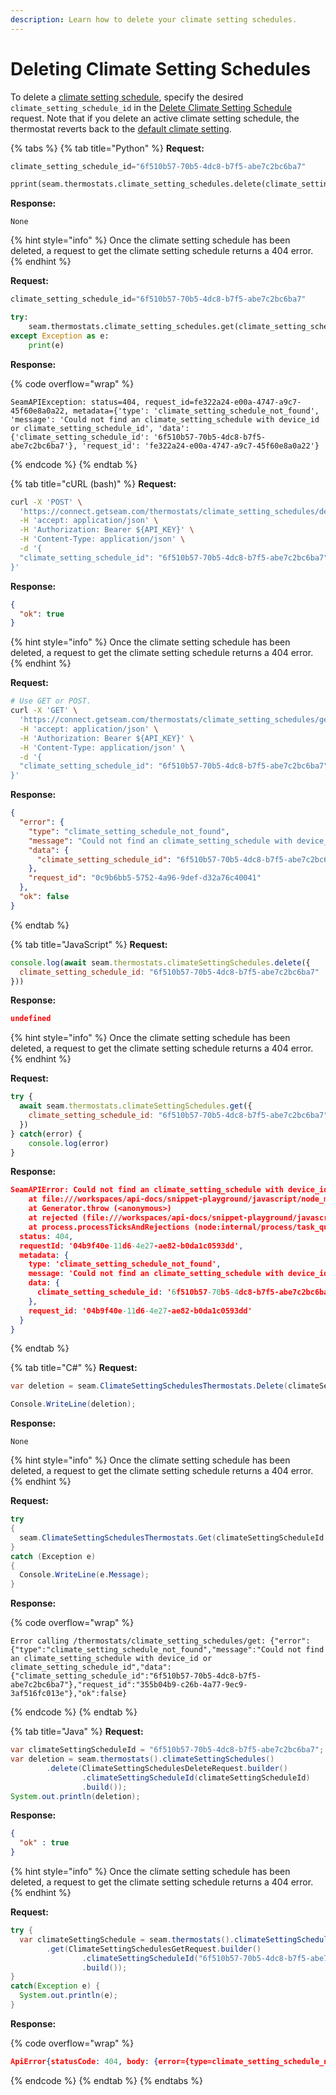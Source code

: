 ```yaml
---
description: Learn how to delete your climate setting schedules.
---
```


# Deleting Climate Setting Schedules

To delete a [climate setting schedule](thermostats-climate-setting-schedules.md#climate-setting-schedules), specify the desired `climate_setting_schedule_id` in the [Delete Climate Setting Schedule](../../../thermostats/climate-setting-schedules/delete-climate-setting-schedule.md) request. Note that if you delete an active climate setting schedule, the thermostat reverts back to the [default climate setting](setting-the-default-climate-setting.md#default-climate-setting).

{% tabs %}
{% tab title="Python" %}
**Request:**

```python
climate_setting_schedule_id="6f510b57-70b5-4dc8-b7f5-abe7c2bc6ba7"

pprint(seam.thermostats.climate_setting_schedules.delete(climate_setting_schedule_id))
```

**Response:**

```
None
```

{% hint style="info" %}
Once the climate setting schedule has been deleted, a request to get the climate setting schedule returns a 404 error.
{% endhint %}

**Request:**

```python
climate_setting_schedule_id="6f510b57-70b5-4dc8-b7f5-abe7c2bc6ba7"

try:
    seam.thermostats.climate_setting_schedules.get(climate_setting_schedule_id)
except Exception as e:
    print(e)
```

**Response:**

{% code overflow="wrap" %}
```
SeamAPIException: status=404, request_id=fe322a24-e00a-4747-a9c7-45f60e8a0a22, metadata={'type': 'climate_setting_schedule_not_found', 'message': 'Could not find an climate_setting_schedule with device_id or climate_setting_schedule_id', 'data': {'climate_setting_schedule_id': '6f510b57-70b5-4dc8-b7f5-abe7c2bc6ba7'}, 'request_id': 'fe322a24-e00a-4747-a9c7-45f60e8a0a22'}
```
{% endcode %}
{% endtab %}

{% tab title="cURL (bash)" %}
**Request:**

```bash
curl -X 'POST' \
  'https://connect.getseam.com/thermostats/climate_setting_schedules/delete' \
  -H 'accept: application/json' \
  -H 'Authorization: Bearer ${API_KEY}' \
  -H 'Content-Type: application/json' \
  -d '{
  "climate_setting_schedule_id": "6f510b57-70b5-4dc8-b7f5-abe7c2bc6ba7"
}'
```

**Response:**

```json
{
  "ok": true
}
```

{% hint style="info" %}
Once the climate setting schedule has been deleted, a request to get the climate setting schedule returns a 404 error.
{% endhint %}

**Request:**

```bash
# Use GET or POST.
curl -X 'GET' \
  'https://connect.getseam.com/thermostats/climate_setting_schedules/get' \
  -H 'accept: application/json' \
  -H 'Authorization: Bearer ${API_KEY}' \
  -H 'Content-Type: application/json' \
  -d '{
  "climate_setting_schedule_id": "6f510b57-70b5-4dc8-b7f5-abe7c2bc6ba7"
}'
```

**Response:**

```json
{
  "error": {
    "type": "climate_setting_schedule_not_found",
    "message": "Could not find an climate_setting_schedule with device_id or climate_setting_schedule_id",
    "data": {
      "climate_setting_schedule_id": "6f510b57-70b5-4dc8-b7f5-abe7c2bc6ba7"
    },
    "request_id": "0c9b6bb5-5752-4a96-9def-d32a76c40041"
  },
  "ok": false
}
```
{% endtab %}

{% tab title="JavaScript" %}
**Request:**

```javascript
console.log(await seam.thermostats.climateSettingSchedules.delete({
  climate_setting_schedule_id: "6f510b57-70b5-4dc8-b7f5-abe7c2bc6ba7"
}))
```

**Response:**

```json
undefined
```

{% hint style="info" %}
Once the climate setting schedule has been deleted, a request to get the climate setting schedule returns a 404 error.
{% endhint %}

**Request:**

```javascript
try {
  await seam.thermostats.climateSettingSchedules.get({
    climate_setting_schedule_id: "6f510b57-70b5-4dc8-b7f5-abe7c2bc6ba7"
  })
} catch(error) {
    console.log(error)
}
```

**Response:**

```json
SeamAPIError: Could not find an climate_setting_schedule with device_id or climate_setting_schedule_id
    at file:///workspaces/api-docs/snippet-playground/javascript/node_modules/seamapi/dist/chunk-UQ5PRMFY.mjs:744:13
    at Generator.throw (<anonymous>)
    at rejected (file:///workspaces/api-docs/snippet-playground/javascript/node_modules/seamapi/dist/chunk-UQ5PRMFY.mjs:54:29)
    at process.processTicksAndRejections (node:internal/process/task_queues:95:5) {
  status: 404,
  requestId: '04b9f40e-11d6-4e27-ae82-b0da1c0593dd',
  metadata: {
    type: 'climate_setting_schedule_not_found',
    message: 'Could not find an climate_setting_schedule with device_id or climate_setting_schedule_id',
    data: {
      climate_setting_schedule_id: '6f510b57-70b5-4dc8-b7f5-abe7c2bc6ba7'
    },
    request_id: '04b9f40e-11d6-4e27-ae82-b0da1c0593dd'
  }
}
```
{% endtab %}

{% tab title="C#" %}
**Request:**

```csharp
var deletion = seam.ClimateSettingSchedulesThermostats.Delete(climateSettingScheduleId: "6f510b57-70b5-4dc8-b7f5-abe7c2bc6ba7");

Console.WriteLine(deletion);
```

**Response:**

```
None
```

{% hint style="info" %}
Once the climate setting schedule has been deleted, a request to get the climate setting schedule returns a 404 error.
{% endhint %}

**Request:**

```csharp
try
{
  seam.ClimateSettingSchedulesThermostats.Get(climateSettingScheduleId: "6f510b57-70b5-4dc8-b7f5-abe7c2bc6ba7");
}
catch (Exception e)
{
  Console.WriteLine(e.Message);
}
```

**Response:**

{% code overflow="wrap" %}
```
Error calling /thermostats/climate_setting_schedules/get: {"error":{"type":"climate_setting_schedule_not_found","message":"Could not find an climate_setting_schedule with device_id or climate_setting_schedule_id","data":{"climate_setting_schedule_id":"6f510b57-70b5-4dc8-b7f5-abe7c2bc6ba7"},"request_id":"355b04b9-c26b-4a77-9ec9-3af516fc013e"},"ok":false}
```
{% endcode %}
{% endtab %}

{% tab title="Java" %}
**Request:**

```java
var climateSettingScheduleId = "6f510b57-70b5-4dc8-b7f5-abe7c2bc6ba7";
var deletion = seam.thermostats().climateSettingSchedules()
        .delete(ClimateSettingSchedulesDeleteRequest.builder()
                .climateSettingScheduleId(climateSettingScheduleId)
                .build());
System.out.println(deletion);
```

**Response:**

```json
{
  "ok" : true
}
```

{% hint style="info" %}
Once the climate setting schedule has been deleted, a request to get the climate setting schedule returns a 404 error.
{% endhint %}

**Request:**

```java
try {
  var climateSettingSchedule = seam.thermostats().climateSettingSchedules()
        .get(ClimateSettingSchedulesGetRequest.builder()
                .climateSettingScheduleId("6f510b57-70b5-4dc8-b7f5-abe7c2bc6ba7")
                .build());
}
catch(Exception e) {
  System.out.println(e);
}
```

**Response:**

{% code overflow="wrap" %}
```json
ApiError{statusCode: 404, body: {error={type=climate_setting_schedule_not_found, message=Could not find an climate_setting_schedule with device_id or climate_setting_schedule_id, data={climate_setting_schedule_id=6f510b57-70b5-4dc8-b7f5-abe7c2bc6ba7}, request_id=ec55601c-9d1d-4224-86db-497c90734e81}, ok=false}}
```
{% endcode %}
{% endtab %}
{% endtabs %}
